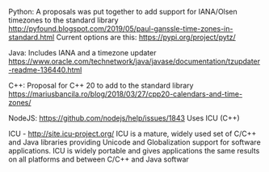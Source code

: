 Python:
A proposals was put together to add support for IANA/Olsen timezones to the standard library
http://pyfound.blogspot.com/2019/05/paul-ganssle-time-zones-in-standard.html
Current options are this:
https://pypi.org/project/pytz/

Java:
Includes IANA and a timezone updater
https://www.oracle.com/technetwork/java/javase/documentation/tzupdater-readme-136440.html

C++:
Proposal for C++ 20 to add to the standard library
https://mariusbancila.ro/blog/2018/03/27/cpp20-calendars-and-time-zones/

NodeJS:
https://github.com/nodejs/help/issues/1843
Uses ICU (C++)


ICU - 
http://site.icu-project.org/
ICU is a mature, widely used set of C/C++ and Java libraries providing Unicode and Globalization support for software applications. ICU is widely portable and gives applications the same results on all platforms and between C/C++ and Java softwar
